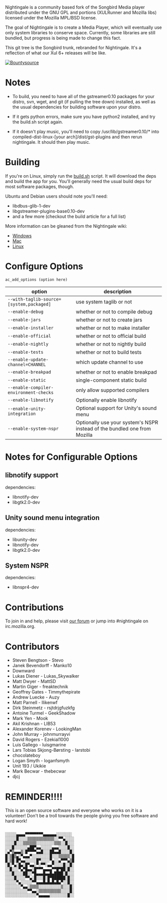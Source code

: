 Nightingale is a community based fork of the Songbird Media player
distributed under the GNU GPL and portions (XULRunner and Mozilla libs)
licensed under the Mozilla MPL/BSD license. 

The goal of Nightingale is to create a Media Player, which will 
eventually use only system libraries to conserve space. Currently, some
libraries are still bundled, but progress is being made to change this 
fact.

This git tree is the Songbird trunk, rebranded for Nightingale. It's a 
reflection of what our Xul 6+ releases will be like.

[![Bountysource](https://www.bountysource.com/badge/tracker?tracker_id=230233)](https://www.bountysource.com/trackers/230233-nightingale-media-player-nightingale-hacking?utm_source=230233&utm_medium=shield&utm_campaign=TRACKER_BADGE)

Notes
=====

  * To build, you need to have all of the gstreamer0.10 packages for your 
distro, svn, wget, and git (if pulling the tree down) installed, 
as well as the usual dependencies for building software upon your 
distro.

  * If it gets python errors, make sure you have python2 installed,
and try the build.sh script again.

  * If it doesn't play music, you'll need to copy /usr/lib/gstreamer0.10/*
into compiled-dist-linux-[your arch]/dist/gst-plugins and then 
rerun nightingale. It should then play music.

Building
========
If you're on Linux, simply run the [build.sh](build.sh) script. It will
download the deps and build the app for you. You'll generally need the
usual build deps for most software packages, though.

Ubuntu and Debian users should note you'll need:
  * libdbus-glib-1-dev
  * libgstreamer-plugins-base0.10-dev
  * and a few more (checkout the build article for a full list)

More information can be gleaned from the Nightingale wiki:

  * [Windows](http://tinyurl.com/ce3anjo)
  * [Mac](http://tinyurl.com/ckca4no)
  * [Linux](http://tinyurl.com/d569knt)

Configure Options
=================

`ac_add_options (option here)`

 option                                  | description 
-----------------------------------------|-------------
`--with-taglib-source=[system,packaged]` | use system taglib or not
`--enable-debug`                         | whether or not to compile debug
`--enable-jars`                          | whether or not to create jars
`--enable-installer`                     | whether or not to make installer
`--enable-official`                      | whether or not to official build
`--enable-nightly`                       | whether or not to nightly build
`--enable-tests`                         | whether or not to build tests
`--enable-update-channel=CHANNEL`        | which update channel to use
`--enable-breakpad`                      | whether or not to enable breakpad
`--enable-static`                        | single-component static build
`--enable-compiler-environment-checks`   | only allow supported compilers  
`--enable-libnotify`                     | Optionally enable libnotify
`--enable-unity-integration`             | Optional support for Unity's sound menu
`--enable-system-nspr`                   | Optionally use your system's NSPR instead of the bundled one from Mozilla

Notes for Configurable Options
==============================

libnotify support
-----------------
dependencies:
  * libnotify-dev
  * libgtk2.0-dev

Unity sound menu integration
----------------------------
dependencies:
  * libunity-dev
  * libnotify-dev
  * libgtk2.0-dev

System NSPR
-----------
dependencies:
  * libnspr4-dev

Contributions
=============
To join in and help, please visit [our forum](http://forum.getnightingale.com/)
or jump into #nightingale on irc.mozilla.org.

Contributors
============
  * Steven Bengtson - Stevo
  * Janek Bevendorff - Manko10
  * Downward
  * Lukas Diener - Lukas_Skywalker
  * Matt Dwyer - MattSD
  * Martin Giger - freaktechnik
  * Geoffrey Gates - Timmythepirate
  * Andrew Luecke - Auzy
  * Matt Parnell - Ilikenwf
  * Dirk Steinmetz - rsjtdrjgfuzkfg
  * Antoine Turmel - GeekShadow
  * Mark Yen - Mook
  * Akil Krishnan - LIB53
  * Alexander Korenev - LookingMan
  * John Murray - johnmurrayvi
  * David Rogers - Ezekial1000
  * Luis Gallego - luisgmarine
  * Lars Tobias Skjong-Børsting - larstobi
  * chocolateboy
  * Logan Smyth - loganfsmyth
  * Unit 193 / Ukikie
  * Mark Becwar - thebecwar
  * djcj


REMINDER!!!!
============

This is an open source software and everyone who works on it is a
volunteer! Don't be a troll towards the people giving you free
software and hard work!
```

░░░░░▄▄▄▄▀▀▀▀▀▀▀▀▄▄▄▄▄▄░░░░░░░
░░░░░█░░░░▒▒▒▒▒▒▒▒▒▒▒▒░░▀▀▄░░░░
░░░░█░░░▒▒▒▒▒▒░░░░░░░░▒▒▒░░█░░░
░░░█░░░░░░▄██▀▄▄░░░░░▄▄▄░░░░█░░
░▄▀▒▄▄▄▒░█▀▀▀▀▄▄█░░░██▄▄█░░░░█░
█░▒█▒▄░▀▄▄▄▀░░░░░░░░█░░░▒▒▒▒▒░█
█░▒█░█▀▄▄░░░░░█▀░░░░▀▄░░▄▀▀▀▄▒█
░█░▀▄░█▄░█▀▄▄░▀░▀▀░▄▄▀░░░░█░░█░
░░█░░░▀▄▀█▄▄░█▀▀▀▄▄▄▄▀▀█▀██░█░░
░░░█░░░░██░░▀█▄▄▄█▄▄█▄████░█░░░
░░░░█░░░░▀▀▄░█░░░█░█▀██████░█░░
░░░░░▀▄░░░░░▀▀▄▄▄█▄█▄█▄█▄▀░░█░░
░░░░░░░▀▄▄░▒▒▒▒░░░░░░░░░░▒░░░█░
░░░░░░░░░░▀▀▄▄░▒▒▒▒▒▒▒▒▒▒░░░░█░
░░░░░░░░░░░░░░▀▄▄▄▄▄░░░░░░░░█░░
```
